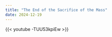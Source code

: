 ```yaml
---
title: "The End of the Sacrifice of the Mass"
date: 2024-12-19
---
```


{{< youtube -TUU53kpiEw >}}
